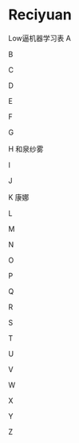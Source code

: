 # Reciyuan
Low逼机器学习表
A

B

C

D

E

F

G

H
和泉纱雾

I

J

K
康娜

L

M

N

O

P

Q

R

S

T

U

V

W

X

Y

Z
